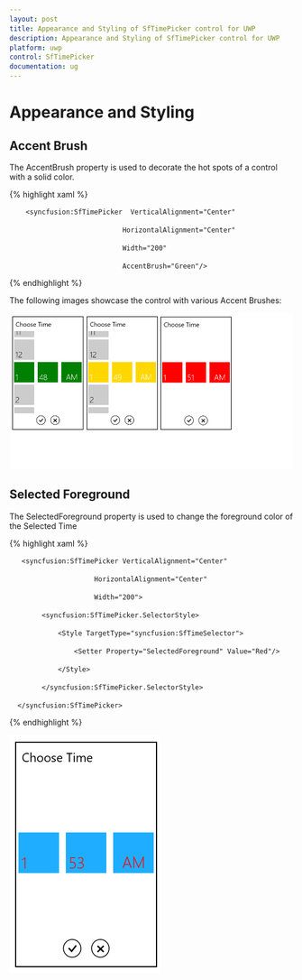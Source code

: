 ```yaml
---
layout: post
title: Appearance and Styling of SfTimePicker control for UWP
description: Appearance and Styling of SfTimePicker control for UWP
platform: uwp
control: SfTimePicker
documentation: ug
---
```


# Appearance and Styling

## Accent Brush

The AccentBrush property is used to decorate the hot spots of a control with a solid color.


{% highlight xaml %}




<Grid Background="{StaticResource ApplicationPageBackgroundThemeBrush}">

        <syncfusion:SfTimePicker  VerticalAlignment="Center"

                                HorizontalAlignment="Center"

                                Width="200"

                                AccentBrush="Green"/>

</Grid>

{% endhighlight %}

The following images showcase the control with various Accent Brushes:



![](Features_images/Features_img15.png)

## Selected Foreground

The SelectedForeground property is used to change the foreground color of  the Selected Time

{% highlight xaml %}



<Grid Background="{StaticResource ApplicationPageBackgroundThemeBrush}">

       <syncfusion:SfTimePicker VerticalAlignment="Center"

                         HorizontalAlignment="Center"

                         Width="200">

            <syncfusion:SfTimePicker.SelectorStyle>

                <Style TargetType="syncfusion:SfTimeSelector">

                    <Setter Property="SelectedForeground" Value="Red"/>

                </Style>

            </syncfusion:SfTimePicker.SelectorStyle>

      </syncfusion:SfTimePicker>

</Grid>

{% endhighlight  %}


![](Features_images/Appearance-and-Styling_img2.png)